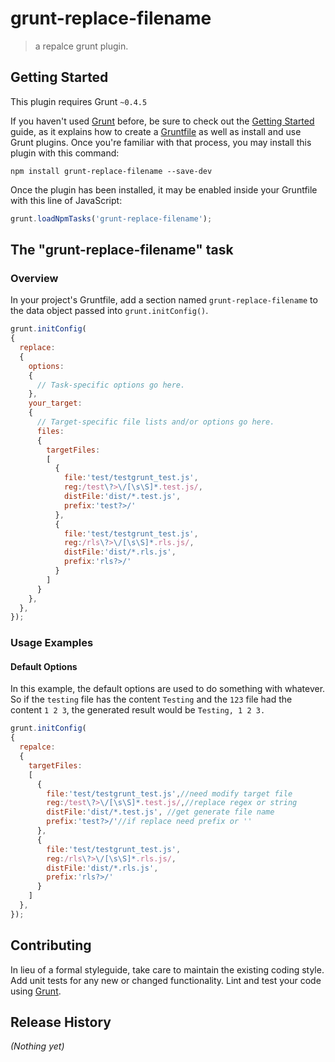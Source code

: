 # grunt-replace-filename

> a repalce grunt plugin.

## Getting Started
This plugin requires Grunt `~0.4.5`

If you haven't used [Grunt](http://gruntjs.com/) before, be sure to check out the [Getting Started](http://gruntjs.com/getting-started) guide, as it explains how to create a [Gruntfile](http://gruntjs.com/sample-gruntfile) as well as install and use Grunt plugins. Once you're familiar with that process, you may install this plugin with this command:

```shell
npm install grunt-replace-filename --save-dev
```

Once the plugin has been installed, it may be enabled inside your Gruntfile with this line of JavaScript:

```js
grunt.loadNpmTasks('grunt-replace-filename');
```

## The "grunt-replace-filename" task

### Overview
In your project's Gruntfile, add a section named `grunt-replace-filename` to the data object passed into `grunt.initConfig()`.

```js
grunt.initConfig(
{
  replace: 
  {
    options: 
    {
      // Task-specific options go here.
    },
    your_target: 
    {
      // Target-specific file lists and/or options go here.
      files:
      {
        targetFiles:
        [
          {
            file:'test/testgrunt_test.js',
            reg:/test\?>\/[\s\S]*.test.js/,
            distFile:'dist/*.test.js',
            prefix:'test?>/'
          },
          {
            file:'test/testgrunt_test.js',
            reg:/rls\?>\/[\s\S]*.rls.js/,
            distFile:'dist/*.rls.js',
            prefix:'rls?>/'
          }
        ]
      }       
    },
  },
});
```

### Usage Examples

#### Default Options
In this example, the default options are used to do something with whatever. So if the `testing` file has the content `Testing` and the `123` file had the content `1 2 3`, the generated result would be `Testing, 1 2 3.`

```js
grunt.initConfig(
{
  repalce: 
  {
    targetFiles:
    [
      {
        file:'test/testgrunt_test.js',//need modify target file
        reg:/test\?>\/[\s\S]*.test.js/,//replace regex or string
        distFile:'dist/*.test.js', //get generate file name
        prefix:'test?>/'//if replace need prefix or ''
      },
      {
        file:'test/testgrunt_test.js',
        reg:/rls\?>\/[\s\S]*.rls.js/,
        distFile:'dist/*.rls.js',
        prefix:'rls?>/'
      }
    ]
  },
});
```


## Contributing
In lieu of a formal styleguide, take care to maintain the existing coding style. Add unit tests for any new or changed functionality. Lint and test your code using [Grunt](http://gruntjs.com/).

## Release History
_(Nothing yet)_
